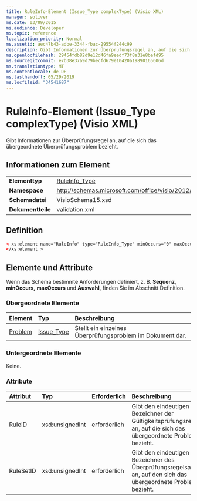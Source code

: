 ```yaml
---
title: RuleInfo-Element (Issue_Type complexType) (Visio XML)
manager: soliver
ms.date: 03/09/2015
ms.audience: Developer
ms.topic: reference
localization_priority: Normal
ms.assetid: aec47b43-adbe-3344-fbac-29554f244c99
description: Gibt Informationen zur Überprüfungsregel an, auf die sich das übergeordnete Überprüfungsproblem bezieht.
ms.openlocfilehash: 29454fdb82d9e12d46fa9eedf73f8a31e8befd95
ms.sourcegitcommit: e7b38e37a9d79becfd679e10420a19890165606d
ms.translationtype: MT
ms.contentlocale: de-DE
ms.lasthandoff: 05/29/2019
ms.locfileid: "34541687"
---
```

# <a name="ruleinfo-element-issue_type-complextype-visio-xml"></a>RuleInfo-Element (Issue_Type complexType) (Visio XML)

Gibt Informationen zur Überprüfungsregel an, auf die sich das übergeordnete Überprüfungsproblem bezieht.
  
## <a name="element-information"></a>Informationen zum Element

|||
|:-----|:-----|
|**Elementtyp** <br/> |[RuleInfo_Type](ruleinfo_type-complextypevisio-xml.md) <br/> |
|**Namespace** <br/> |http://schemas.microsoft.com/office/visio/2012/main  <br/> |
|**Schemadatei** <br/> |VisioSchema15.xsd  <br/> |
|**Dokumentteile** <br/> |validation.xml  <br/> |
   
## <a name="definition"></a>Definition

```XML
< xs:element name="RuleInfo" type="RuleInfo_Type" minOccurs="0" maxOccurs="1" >
</xs:element >
```

## <a name="elements-and-attributes"></a>Elemente und Attribute

Wenn das Schema bestimmte Anforderungen definiert, z. B. **Sequenz**, **minOccurs,** **maxOccurs** und **Auswahl,** finden Sie im Abschnitt Definition. 
  
### <a name="parent-elements"></a>Übergeordnete Elemente

|**Element**|**Typ**|**Beschreibung**|
|:-----|:-----|:-----|
|[Problem](issue-element-issues_type-complextypevisio-xml.md) <br/> |[Issue_Type](issue_type-complextypevisio-xml.md) <br/> |Stellt ein einzelnes Überprüfungsproblem im Dokument dar.  <br/> |
   
### <a name="child-elements"></a>Untergeordnete Elemente

Keine.
  
### <a name="attributes"></a>Attribute

|**Attribut**|**Typ**|**Erforderlich**|**Beschreibung**|**Mögliche Werte**|
|:-----|:-----|:-----|:-----|:-----|
|RuleID  <br/> |xsd:unsignedInt  <br/> |erforderlich  <br/> |Gibt den eindeutigen Bezeichner der Gültigkeitsprüfungsregel an, auf die sich das übergeordnete Problem bezieht.  <br/> |Werte des xsd:unsignedInt-Typs.  <br/> |
|RuleSetID  <br/> |xsd:unsignedInt  <br/> |erforderlich  <br/> |Gibt den eindeutigen Bezeichner des Überprüfungsregelsatzs an, auf den sich das übergeordnete Problem bezieht.  <br/> |Werte des xsd:unsignedInt-Typs.  <br/> |
   

